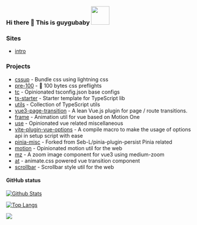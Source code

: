### Hi there 👋  This is guygubaby <img src="https://media.giphy.com/media/mGcNjsfWAjY5AEZNw6/giphy.gif" width="50">

### Sites

- [intro](https://guygubaby.top/)

### Projects

- [cssup](https://github.com/guygubaby/cssup) - Bundle css using lightning css
- [pre-100](https://github.com/guygubaby/pre-100) - 💅 100 bytes css preflights
- [tc](https://github.com/guygubaby/tc) - Opinionated tsconfig.json base configs
- [ts-starter](https://github.com/guygubaby/ts-starter) - Starter template for TypeScript lib
- [utils](https://github.com/guygubaby/utils) - Collection of TypeScript utils
- [vue3-page-transition](https://github.com/guygubaby/vue3-page-transition) - A lean Vue.js plugin for page / route transitions.
- [frame](https://github.com/guygubaby/frame) - Animation util for vue based on Motion One
- [use](https://github.com/guygubaby/use) - Opinionated vue related miscellaneous
- [vite-plugin-vue-options](https://github.com/guygubaby/vite-plugin-vue-options) - A compile macro to make the usage of options api in setup script with ease
- [pinia-misc](https://github.com/guygubaby/pinia-misc) - Forked from Seb-L/pinia-plugin-persist Pinia related
- [motion](https://github.com/guygubaby/motion) - Opinionated motion util for the web
- [mz](https://github.com/guygubaby/mz) - A zoom image component for vue3 using medium-zoom
- [at](https://github.com/guygubaby/at) - animate.css powered vue transition component
- [scrollbar](https://github.com/guygubaby/scrollbar) - Scrollbar style util for the web


#### GitHub status

[![Github Stats](https://github-readme-stats.vercel.app/api?username=guygubaby&theme=dracula&show_icons=true)](https://github.com/guygubaby/)

[![Top Langs](https://github-readme-stats.vercel.app/api/top-langs/?username=guygubaby&layout=compact&theme=dracula)](https://github.com/guygubaby/github-readme-stats)

![](https://github-readme-activity-graph.cyclic.app/graph?username=guygubaby&theme=github)
